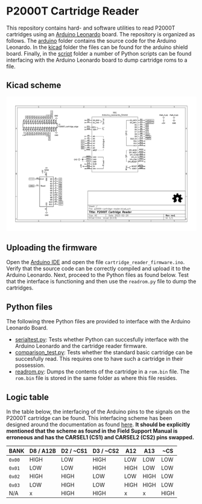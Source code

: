 # P2000T Cartridge Reader

This repository contains hard- and software utilities to read P2000T cartridges
using an [Arduino Leonardo](https://docs.arduino.cc/hardware/leonardo) board.
The repository is organized as follows. The [arduino](arduino) folder contains
the source code for the Arduino Leonardo. In the [kicad](kicad) folder the
files can be found for the arduino shield board. Finally, in the [script](scripts)
folder a number of Python scripts can be found interfacing with the Arduino
Leonardo board to dump cartridge roms to a file.

## Kicad scheme

![Kicad scheme](img/p2000t-cartridge-reader.svg)

## Uploading the firmware

Open the [Arduino IDE](https://www.arduino.cc/en/software) and open the file
`cartridge_reader_firmware.ino`. Verify that the source code can be correctly
compiled and upload it to the Arduino Leonardo. Next, proceed to the Python
files as found below. Test that the interface is functioning and then use
the `readrom.py` file to dump the cartridges.

## Python files

The following three Python files are provided to interface with the Arduino
Leonardo Board.

* [serialtest.py](scripts/serialtest.py): Tests whether Python can succesfully
  interface with the Arduino Leonardo and the cartridge reader firmware.
* [comparison_test.py](scripts/comparison_test.py): Tests whether the standard
  basic cartridge can be succesfully read. This requires one to have such a
  cartridge in their possession.
* [readrom.py](scripts/readrom.py): Dumps the contents of the cartridge in
  a `rom.bin` file. The `rom.bin` file is stored in the same folder as where
  this file resides.

## Logic table

In the table below, the interfacing of the Arduino pins to the signals on the
P2000T cartridge can be found. This interfacing scheme has been designed
around the documentation as found [here](https://www.philips-p2000t.nl/cartridges/basic-cartridge).
**It should be explicitly mentioned that the scheme as found in the Field Support
Manual is erroneous and has the CARSEL1 (CS1) and CARSEL2 (CS2) pins swapped.**

| BANK | D8 / A12B | D2 / ~CS1 | D3 / ~CS2 | A12  | A13  | ~CS  |
|------|-----------|-----------|-----------|------|------|------|
|`0x00`| HIGH      | LOW       | HIGH      | LOW  | LOW  | LOW  |
|`0x01`| LOW       | LOW       | HIGH      | HIGH | LOW  | LOW  |
|`0x02`| HIGH      | HIGH      | LOW       | LOW  | HIGH | LOW  |
|`0x03`| LOW       | HIGH      | LOW       | HIGH | HIGH | LOW  |
| N/A  | x         | HIGH      | HIGH      | x    | x    | HIGH |